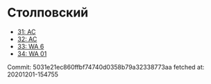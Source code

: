 # Столповский
- [31: AC](31.md)
- [32: AC](32.md)
- [33: WA 6](33.md)
- [34: WA 01](34.md)

Commit: 5031e21ec860ffbf74740d0358b79a32338773aa
 fetched at: 20201201-154755
